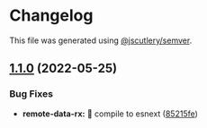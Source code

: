 # Changelog

This file was generated using [@jscutlery/semver](https://github.com/jscutlery/semver).

## [1.1.0](https://github.com/DmitryEfimenko/ngspot/compare/remote-data-rx-1.0.1...remote-data-rx-1.1.0) (2022-05-25)

### Bug Fixes

- **remote-data-rx:** 🐞 compile to esnext ([85215fe](https://github.com/DmitryEfimenko/ngspot/commit/85215fe2460b39442e684dba7370846ce4907420))
